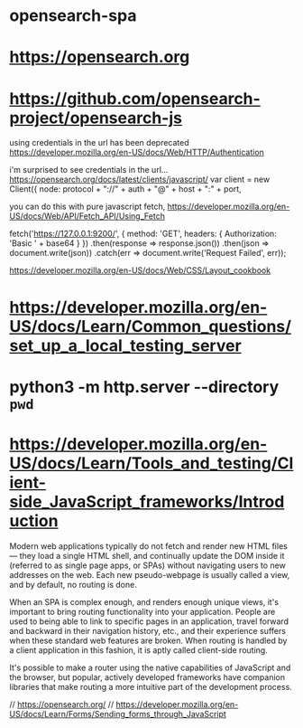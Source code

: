 
# opensearch-spa


# https://opensearch.org





# https://github.com/opensearch-project/opensearch-js

using credentials in the url has been deprecated
https://developer.mozilla.org/en-US/docs/Web/HTTP/Authentication

i'm surprised to see credentials in the url...
https://opensearch.org/docs/latest/clients/javascript/
var client = new Client({
  node: protocol + "://" + auth + "@" + host + ":" + port,

you can do this with pure javascript fetch,
https://developer.mozilla.org/en-US/docs/Web/API/Fetch_API/Using_Fetch

fetch('https://127.0.0.1:9200/', {
    method: 'GET',
    headers: { Authorization: 'Basic ' + base64 }
})
    .then(response => response.json())
    .then(json => document.write(json))
    .catch(err => document.write('Request Failed', err));





https://developer.mozilla.org/en-US/docs/Web/CSS/Layout_cookbook

# https://developer.mozilla.org/en-US/docs/Learn/Common_questions/set_up_a_local_testing_server

# python3 -m http.server --directory `pwd`

# https://developer.mozilla.org/en-US/docs/Learn/Tools_and_testing/Client-side_JavaScript_frameworks/Introduction

Modern web applications typically do not fetch and render new HTML files — they load a single HTML shell, and continually update the DOM inside it (referred to as single page apps, or SPAs) without navigating users to new addresses on the web. Each new pseudo-webpage is usually called a view, and by default, no routing is done.

When an SPA is complex enough, and renders enough unique views, it's important to bring routing functionality into your application. People are used to being able to link to specific pages in an application, travel forward and backward in their navigation history, etc., and their experience suffers when these standard web features are broken. When routing is handled by a client application in this fashion, it is aptly called client-side routing.

It's possible to make a router using the native capabilities of JavaScript and the browser, but popular, actively developed frameworks have companion libraries that make routing a more intuitive part of the development process.


// https://opensearch.org/
// https://developer.mozilla.org/en-US/docs/Learn/Forms/Sending_forms_through_JavaScript



